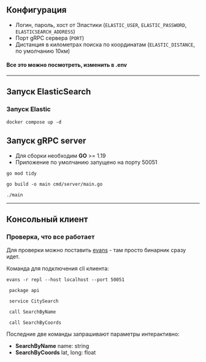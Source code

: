 ## Конфигурация

* Логин, пароль, хост от Эластики (`ELASTIC_USER`, `ELASTIC_PASSWORD`, `ELASTICSEARCH_ADDRESS`)
* Порт gRPC сервера (`PORT`)
* Дистанция в километрах поиска по координатам (`ELASTIC_DISTANCE`, по умолчанию 10км)

#### Все это можно посмотреть, изменить в .env

---

## Запуск ElasticSearch

### Запуск Elastic
```
docker compose up -d
```

## Запуск gRPC server

* Для сборки необходим **GO** >= 1.19
* Приложение по умолчанию запущено на порту 50051

```
go mod tidy
```

```
go build -o main cmd/server/main.go 
```

```
./main
```

---

## Консольный клиент

### Проверка, что все работает

Для проверки можно поставить [evans](https://github.com/ktr0731/evans/releases/tag/v0.10.11) - там просто бинарник сразу
идет.

Команда для подключения cli клиента:

```
evans -r repl --host localhost --port 50051
```

```
 package api
```

```
 service CitySearch
```

```
 call SearchByName
```

```
 call SearchByCoords
```

Последние две команды запрашивают параметры интерактивно:

* **SearchByName**  name: string
* **SearchByCoords** lat, long: float
